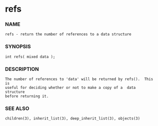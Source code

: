 # refs

### NAME

    refs - return the number of references to a data structure

### SYNOPSIS

    int refs( mixed data );

### DESCRIPTION

    The number of references to 'data' will be returned by refs().  This is
    useful for deciding whether or not to make a copy of a  data  structure
    before returning it.

### SEE ALSO

    children(3), inherit_list(3), deep_inherit_list(3), objects(3)

